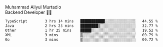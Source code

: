 Muhammad Aliyul Murtadlo
<br>
Backend Developer 👨‍💻
<br>
<!--START_SECTION:waka-->

```txt
TypeScript        3 hrs 14 mins   ███████████░░░░░░░░░░░░░░   44.55 %
Java              2 hrs 23 mins   ████████▒░░░░░░░░░░░░░░░░   32.77 %
Other             1 hr 25 mins    █████░░░░░░░░░░░░░░░░░░░░   19.52 %
XML               3 mins          ▒░░░░░░░░░░░░░░░░░░░░░░░░   00.79 %
Go                3 mins          ▒░░░░░░░░░░░░░░░░░░░░░░░░   00.72 %
```

<!--END_SECTION:waka-->
